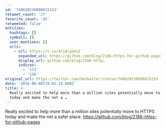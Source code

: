 ```yaml
---
id: '740620236098015233'
retweet_count: '27'
favorite_count: '45'
retweeted: false
entities:
  hashtags: []
  symbols: []
  user_mentions: []
  urls:
    - url: https://t.co/XFjAlybUuZ
      expanded_url: https://github.com/blog/2186-https-for-github-pages
      display_url: github.com/blog/2186-http…
      indices:
        - '113'
        - '136'
original_url: https://twitter.com/benbalter/status/740620236098015233
date: '2016-06-08T19:03:19.000Z'
title: >-
  Really excited to help more than a million sites potentially move to HTTPS
  today and make the net a …
---
```


Really excited to help more than a million sites potentially move to HTTPS today and make the net a safer place. https://github.com/blog/2186-https-for-github-pages